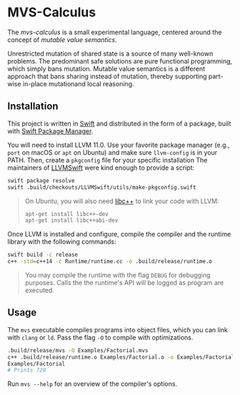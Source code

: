 # MVS-Calculus

The *mvs-calculus* is a small experimental language, centered around the concept of *mutable value semantics*.

Unrestricted mutation of shared state is a source of many well-known problems.
The predominant safe solutions are pure functional programming, which simply bans mutation.
Mutable value semantics is a different approach that bans sharing instead of mutation, thereby supporting part-wise in-place mutationand local reasoning.

## Installation

This project is written in [Swift](https://swift.org) and distributed in the form of a package, built with [Swift Package Manager](https://swift.org/package-manager/).

You will need to install LLVM 11.0.
Use your favorite package manager (e.g., `port` on macOS or `apt` on Ubuntu) and make sure `llvm-config` is in your PATH.
Then, create a `pkgconfig` file for your specific installation
The maintainers of [LLVMSwift](https://github.com/llvm-swift/LLVMSwift) were kind enough to provide a script:

```bash
swift package resolve
swift .build/checkouts/LLVMSwift/utils/make-pkgconfig.swift
```

> On Ubuntu, you will also need [libc++](https://libcxx.llvm.org) to link your code with LLVM:
>
> ```bash
> apt-get install libc++-dev
> apt-get install libc++abi-dev
> ```

Once LLVM is installed and configure, compile the compiler and the runtime library with the following commands:

```bash
swift build -c release
c++ -std=c++14 -c Runtime/runtime.cc -o .build/release/runtime.o
```

> You may compile the runtime with the flag `DEBUG` for debugging purposes.
> Calls the the runtime's API will be logged as program are executed.

## Usage

The `mvs` executable compiles programs into object files, which you can link with `clang` or `ld`.
Pass the flag `-O` to compile with optimizations.

```bash
.build/release/mvs -O Examples/Factorial.mvs
c++ .build/release/runtime.o Examples/Factorial.o -o Examples/Factorial
Examples/Factorial
# Prints 720
```

Run `mvs --help` for an overview of the compiler's options.
